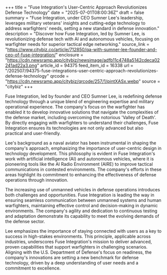 +++
title = "Fuse Integration's User-Centric Approach Revolutionizes Defense Technology"
date = "2025-07-01T08:00:36Z"
draft = false
summary = "Fuse Integration, under CEO Sumner Lee's leadership, leverages military veterans' insights and cutting-edge technology to address warfighters' needs, setting a new standard in defense innovation."
description = "Discover how Fuse Integration, led by Sumner Lee, is revolutionizing defense tech with AI and autonomous vehicles, focusing on warfighter needs for superior tactical edge networking."
source_link = "https://www.citybiz.co/article/712850/qa-with-sumner-lee-founder-and-ceo-of-fuse-integration/"
enclosure = "https://cdn.newsramp.app/citybiz/newsimage/adfb11c4748a5142cdeca02241ad22a3.png"
article_id = 94375
feed_item_id = 16338
url = "/202507/94375-fuse-integrations-user-centric-approach-revolutionizes-defense-technology"
qrcode = "https://cdn.newsramp.app/citybiz/qrcode/257/1/pintXASx.webp"
source = "citybiz"
+++

<p>Fuse Integration, led by founder and CEO Sumner Lee, is redefining defense technology through a unique blend of engineering expertise and military operational experience. The company's focus on the warfighter has enabled it to develop innovative solutions that navigate the complexities of the defense market, including overcoming the notorious 'Valley of Death'. By directly engaging with warfighters to understand their challenges, Fuse Integration ensures its technologies are not only advanced but also practical and user-friendly.</p><p>Lee's background as a naval aviator has been instrumental in shaping the company's approach, emphasizing the importance of user-centric design in technology development. This philosophy is evident in Fuse Integration's work with artificial intelligence (AI) and autonomous vehicles, where it is pioneering tools like the AI Radio Environment (AIRE) to improve tactical communications in contested environments. The company's efforts in these areas highlight its commitment to enhancing the effectiveness of defense operations through innovation.</p><p>The increasing use of unmanned vehicles in defense operations introduces both challenges and opportunities. Fuse Integration is leading the way in ensuring seamless communication between unmanned systems and human warfighters, maintaining effective control and decision-making in dynamic environments. The company's agility and dedication to continuous testing and adaptation demonstrate its capability to meet the evolving demands of the defense sector.</p><p>Lee emphasizes the importance of staying connected with users as a key to success in high-stakes environments. This principle, applicable across industries, underscores Fuse Integration's mission to deliver advanced, proven capabilities that support warfighters in challenging scenarios. Aligning with the U.S. Department of Defense's focus on readiness, the company's innovations are setting a new benchmark for defense technology, driven by a deep understanding of user needs and a commitment to excellence.</p>